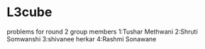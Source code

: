 # L3cube
problems for round 2
group members
1:Tushar Methwani
2:Shruti Somwanshi
3:shivanee herkar
4:Rashmi Sonawane
